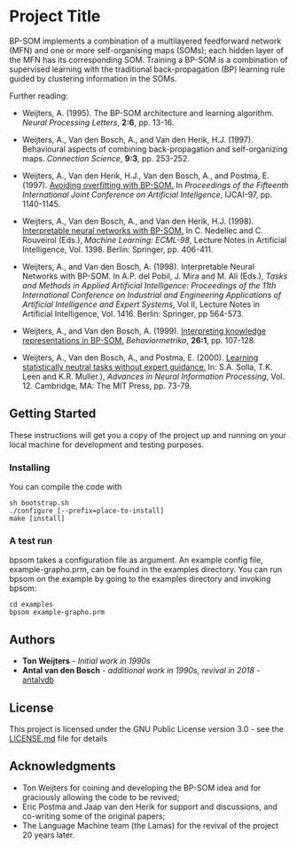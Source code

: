 # Project Title

BP-SOM implements a combination of a multilayered feedforward network (MFN) and one or more self-organising maps (SOMs);
each hidden layer of the MFN has its corresponding SOM. Training a BP-SOM is a combination of supervised learning with the
traditional back-propagation (BP) learning rule guided by clustering information in the SOMs.

Further reading:

* Weijters, A. (1995). The BP-SOM architecture and learning algorithm.
  *Neural Processing Letters*, **2:6**, pp. 13-16.

* Weijters, A., Van den Bosch, A., and Van den Herik,
  H.J. (1997). Behavioural aspects of combining back-propagation and
  self-organizing maps. *Connection
    Science*, **9:3**, pp. 253-252.

* Weijters, A., Van den Herik, H.J., Van den Bosch, A., and
Postma, E. (1997). [Avoiding overfitting with BP-SOM.](https://www.ijcai.org/Proceedings/97-2/Papers/051.pdf) In
*Proceedings of the Fifteenth International Joint Conference on
    Artificial Intellgence*, IJCAI-97, pp. 1140-1145.

* Weijters, A., Van den Bosch, A., and Van den
  Herik, H.J. (1998). [Interpretable neural networks with BP-SOM.](https://link.springer.com/content/pdf/10.1007%2FBFb0026711.pdf) In
  C. Nedellec and C. Rouveirol (Eds.), *Machine Learning:
    ECML-98*, Lecture Notes in Artificial Intelligence,
  Vol. 1398. Berlin: Springer, pp. 406-411.

* Weijters, A., and Van den Bosch, A. (1998). Interpretable
  Neural Networks with BP-SOM. In A.P. del Pobil, J. Mira and M. Ali
  (Eds.), *Tasks and Methods in Applied Artificial Intelligence:
    Proceedings of the 11th International Conference on Industrial and
    Engineering Applications of Artificial Intelligence and Expert
    Systems*, Vol II, Lecture Notes in Artificial Intelligence, Vol.
  1416. Berlin: Springer, pp 564-573.

* Weijters, A., and Van den Bosch, A. (1999). [Interpreting
knowledge representations in BP-SOM.](https://www.jstage.jst.go.jp/article/bhmk1974/26/1/26_1_107/_pdf)
*Behaviormetrika*, **26:1**, pp. 107-128.

* Weijters, A., Van den Bosch, A., and Postma, E. (2000). [Learning
  statistically neutral tasks without expert guidance.](https://papers.nips.cc/paper/1780-learning-statistically-neutral-tasks-without-expert-guidance.pdf) In: S.A. Solla,
  T.K. Leen and K.R. Muller.), *Advances in Neural
    Information Processing*, Vol. 12. Cambridge, MA: The MIT Press,
  pp. 73-79.

## Getting Started

These instructions will get you a copy of the project up and running on your local machine for development and testing purposes.

<!---
### Prerequisites

What things you need to install the software and how to install them

```
Give examples
```
--->

### Installing

You can compile the code with

```
sh bootstrap.sh
./configure [--prefix=place-to-install]
make [install]
```
<!---
And repeat

```
until finished
```

End with an example of getting some data out of the system or using it for a little demo

## Running an experiment


--->


### A test run

bpsom takes a configuration file as argument. An example config file, example-grapho.prm, can be found in the examples directory.
You can run bpsom on the example by going to the examples directory and invoking bpsom:

```
cd examples
bpsom example-grapho.prm
```

<!---
### And coding style tests

Explain what these tests test and why

```
Give an example
```

## Deployment

Add additional notes about how to deploy this on a live system

## Built With

* [Dropwizard](http://www.dropwizard.io/1.0.2/docs/) - The web framework used
* [Maven](https://maven.apache.org/) - Dependency Management
* [ROME](https://rometools.github.io/rome/) - Used to generate RSS Feeds

## Contributing

Please read [CONTRIBUTING.md](https://gist.github.com/PurpleBooth/b24679402957c63ec426) for details on our code of conduct, and the process for submitting pull requests to us.

## Versioning

We use [SemVer](http://semver.org/) for versioning. For the versions available, see the [tags on this repository](https://github.com/your/project/tags).

--->

## Authors

* **Ton Weijters** - *Initial work in 1990s*
* **Antal van den Bosch** - *additional work in 1990s, revival in 2018* -  [antalvdb](https://github.com/antalvdb)

<!---
See also the list of [contributors](https://github.com/your/project/contributors) who participate in this project.
--->

## License

This project is licensed under the GNU Public License version 3.0 - see the [LICENSE.md](LICENSE.md) file for details

## Acknowledgments

* Ton Weijters for coining and developing the BP-SOM idea and for graciously allowing the code to be revived;
* Eric Postma and Jaap van den Herik for support and discussions, and co-writing some of the original papers;
* The Language Machine team (the Lamas) for the revival of the project 20 years later.
